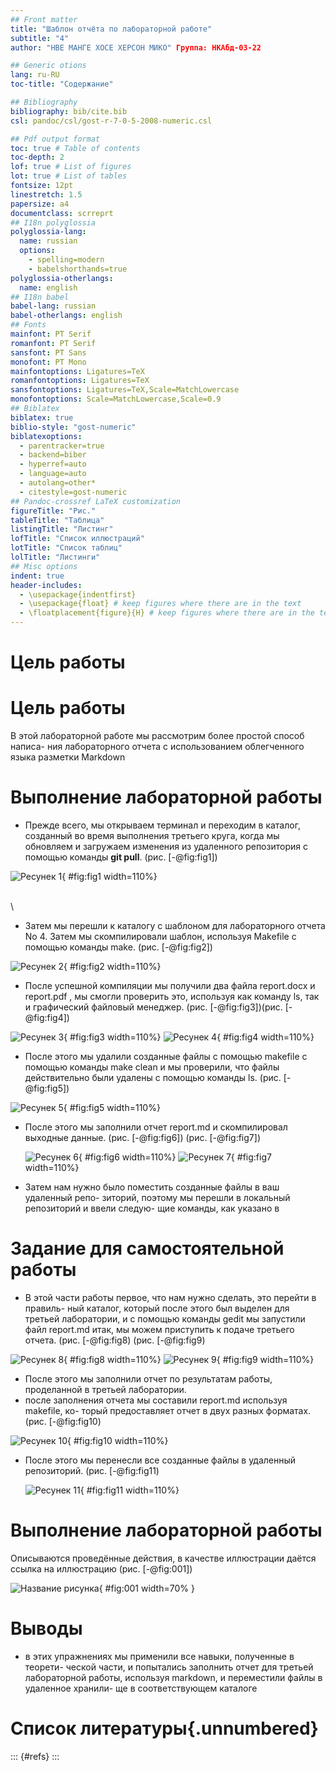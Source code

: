 ```yaml
---
## Front matter
title: "Шаблон отчёта по лабораторной работе"
subtitle: "4"
author: "НВЕ МАНГЕ ХОСЕ ХЕРСОН МИКО" Группа: НКАбд-03-22

## Generic otions
lang: ru-RU
toc-title: "Содержание"

## Bibliography
bibliography: bib/cite.bib
csl: pandoc/csl/gost-r-7-0-5-2008-numeric.csl

## Pdf output format
toc: true # Table of contents
toc-depth: 2
lof: true # List of figures
lot: true # List of tables
fontsize: 12pt
linestretch: 1.5
papersize: a4
documentclass: scrreprt
## I18n polyglossia
polyglossia-lang:
  name: russian
  options:
	- spelling=modern
	- babelshorthands=true
polyglossia-otherlangs:
  name: english
## I18n babel
babel-lang: russian
babel-otherlangs: english
## Fonts
mainfont: PT Serif
romanfont: PT Serif
sansfont: PT Sans
monofont: PT Mono
mainfontoptions: Ligatures=TeX
romanfontoptions: Ligatures=TeX
sansfontoptions: Ligatures=TeX,Scale=MatchLowercase
monofontoptions: Scale=MatchLowercase,Scale=0.9
## Biblatex
biblatex: true
biblio-style: "gost-numeric"
biblatexoptions:
  - parentracker=true
  - backend=biber
  - hyperref=auto
  - language=auto
  - autolang=other*
  - citestyle=gost-numeric
## Pandoc-crossref LaTeX customization
figureTitle: "Рис."
tableTitle: "Таблица"
listingTitle: "Листинг"
lofTitle: "Список иллюстраций"
lotTitle: "Список таблиц"
lolTitle: "Листинги"
## Misc options
indent: true
header-includes:
  - \usepackage{indentfirst}
  - \usepackage{float} # keep figures where there are in the text
  - \floatplacement{figure}{H} # keep figures where there are in the text
---
```


# Цель работы

 # Цель работы
В этой лабораторной работе мы рассмотрим более простой способ написа-
ния лабораторного отчета с использованием облегченного языка разметки
Markdown

# Выполнение лабораторной работы

- Прежде всего, мы открываем терминал и переходим в каталог, созданный
во время выполнения третьего круга, когда мы обновляем и загружаем
изменения из удаленного репозитория с помощью команды **git pull**. (рис. [-@fig:fig1])

 ![Ресунек 1](image/1.1.png){ #fig:fig1 width=110%}
 
 \
 \
 
 - Затем мы перешли к каталогу с шаблоном для лабораторного отчета No 4. Затем мы скомпилировали шаблон, используя Makefile с помощью команды make. (рис. [-@fig:fig2])
 
 ![Ресунек 2](image/1.2.png){ #fig:fig2 width=110%}
 
 - После успешной компиляции мы получили два файла report.docx и report.pdf , мы смогли проверить это, используя как команду ls, так и графический файловый менеджер. (рис. [-@fig:fig3])(рис. [-@fig:fig4])
 
  ![Ресунек 3](image/1.3.png){ #fig:fig3 width=110%}
  ![Ресунек 4](image/1.4.png){ #fig:fig4 width=110%}
 
  
  
  
- После этого мы удалили созданные файлы с помощью makefile с помощью команды make clean и мы проверили, что файлы действительно были удалены с помощью команды ls. (рис. [-@fig:fig5])

 ![Ресунек 5](image/1.5.png){ #fig:fig5 width=110%}

- После этого мы заполнили отчет report.md и скомпилировал выходные данные. (рис. [-@fig:fig6])
 (рис. [-@fig:fig7])
 
  ![Ресунек 6](image/1.6.png){ #fig:fig6 width=110%}
  ![Ресунек 7](image/1.7.png){ #fig:fig7 width=110%}
  
- Затем нам нужно было поместить созданные файлы в ваш удаленный репо-
зиторий, поэтому мы перешли в локальный репозиторий и ввели следую-
щие команды, как указано в 
  


# Задание для самостоятельной работы

- В этой части работы первое, что нам нужно сделать, это перейти в правиль-
ный каталог, который после этого был выделен для третьей лаборатории, и
с помощью команды gedit мы запустили файл report.md итак, мы можем
приступить к подаче третьего отчета.  (рис. [-@fig:fig8) (рис. [-@fig:fig9)
 
 ![Ресунек 8](image/1.8.png){ #fig:fig8 width=110%}
 ![Ресунек 9](image/1.9.png){ #fig:fig9 width=110%}

- После этого мы заполнили отчет по результатам работы, проделанной в
третьей лаборатории.
- после заполнения отчета мы составили report.md используя makefile, ко-
торый предоставляет отчет в двух разных форматах.(рис. [-@fig:fig10)

![Ресунек 10](image/1.10.png){ #fig:fig10 width=110%}


- После этого мы перенесли все созданные файлы в удаленный репозиторий. (рис. [-@fig:fig11)
 
  ![Ресунек 11](image/1.11.png){ #fig:fig11 width=110%}



# Выполнение лабораторной работы

Описываются проведённые действия, в качестве иллюстрации даётся ссылка на иллюстрацию (рис. [-@fig:001])

![Название рисунка](image/placeimg_800_600_tech.jpg){ #fig:001 width=70% }


# Выводы

- в этих упражнениях мы применили все навыки, полученные в теорети-
ческой части, и попытались заполнить отчет для третьей лабораторной
работы, используя markdown, и переместили файлы в удаленное хранили-
ще в соответствующем каталоге

# Список литературы{.unnumbered}

::: {#refs}
:::

